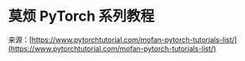 # 莫烦 PyTorch 系列教程

来源：[https://www.pytorchtutorial.com/mofan-pytorch-tutorials-list/](https://www.pytorchtutorial.com/mofan-pytorch-tutorials-list/)